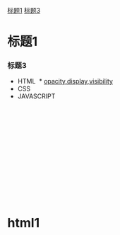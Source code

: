 [标题1](#标题1)
[标题3](#标题3)

# 标题1
### 标题3

* HTML
  * [opacity,display,visibility](#html1)
* CSS
* JAVASCRIPT
 </br> </br> </br> </br> </br> </br> </br> </br> </br> </br> </br> </br> </br> </br>
 # html1
 
 
